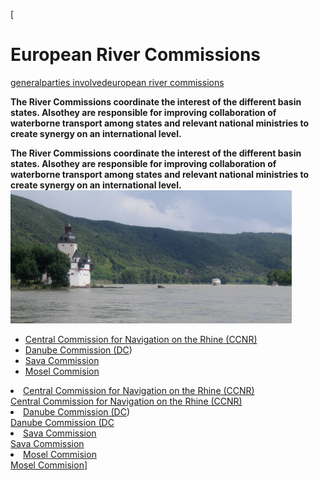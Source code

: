 [

# European River Commissions

<a href="/general" style="text-transform:lowercase;">General</a><a href="/general/parties_involved" style="text-transform:lowercase;">Parties involved</a><a href="/general/parties_involved/european_river_commissions" style="text-transform:lowercase;">European River Commissions</a>  
  


__The River Commissions coordinate the interest of the different basin states. Alsothey are responsible for improving collaboration of waterborne transport among states and relevant national ministries to create synergy on an international level.__

__The River Commissions coordinate the interest of the different basin states. Alsothey are responsible for improving collaboration of waterborne transport among states and relevant national ministries to create synergy on an international level.__![](/docs/Image/302/thumb_450x-_screen_capture_9.png)  
  
  


*   <a href="http://www.ccr-zkr.org/" target="_blank">Central Commission for Navigation on the Rhine (CCNR)</a>&nbsp;
*   <a href="http://www.danubecom-intern.org/" target="_blank">Danube Commission (DC</a>)&nbsp;
*   <a href="http://www.savacommission.org/" target="_blank">Sava Commission</a>
*   <a href="http://www.moselkommission.org/" target="_blank">Mosel Commision</a>

<li><a href="http://www.ccr-zkr.org/" target="_blank">Central Commission for Navigation on the Rhine (CCNR)</a>&nbsp;</li><a href="http://www.ccr-zkr.org/" target="_blank">Central Commission for Navigation on the Rhine (CCNR)</a><li><a href="http://www.danubecom-intern.org/" target="_blank">Danube Commission (DC</a>)&nbsp;</li><a href="http://www.danubecom-intern.org/" target="_blank">Danube Commission (DC</a><li><a href="http://www.savacommission.org/" target="_blank">Sava Commission</a></li><a href="http://www.savacommission.org/" target="_blank">Sava Commission</a><li><a href="http://www.moselkommission.org/" target="_blank">Mosel Commision</a></li><a href="http://www.moselkommission.org/" target="_blank">Mosel Commision</a>]